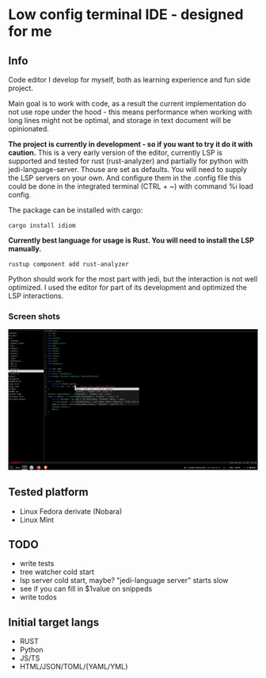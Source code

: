# Low config terminal IDE - designed for me

## Info
Code editor I develop for myself, both as learning experience and fun side project.

Main goal is to work with code, as a result the current implementation do not use rope under the hood - this means performance when working with long lines might not be optimal, and storage in text document will be opinionated.

**The project is currently in development - so if you want to try it do it with caution.**
This is a very early version of the editor, currently LSP is supported and tested for rust (rust-analyzer) and partially for python with jedi-language-server. Thouse are set as defaults. You will need to supply the LSP servers on your own. And configure them in the .config file this could be done in the integrated terminal (CTRL + ~) with command %i load config.

The package can be installed with cargo:
```shell
cargo install idiom
```

**Currently best language for usage is Rust. You will need to install the LSP manually.**
```shell
rustup component add rust-analyzer
```
Python should work for the most part with jedi, but the interaction is not well optimized. I used the editor for part of its development and optimized the LSP interactions.

### Screen shots
![](/non_dev/screen1.png)

## Tested platform
- Linux Fedora derivate (Nobara)
- Linux Mint

## TODO
- write tests
- tree watcher cold start
- lsp server cold start, maybe? "jedi-language server" starts slow
- see if you can fill in $1value on snippeds
- write todos

## Initial target langs

- RUST
- Python
- JS/TS
- HTML/JSON/TOML/{YAML/YML}
